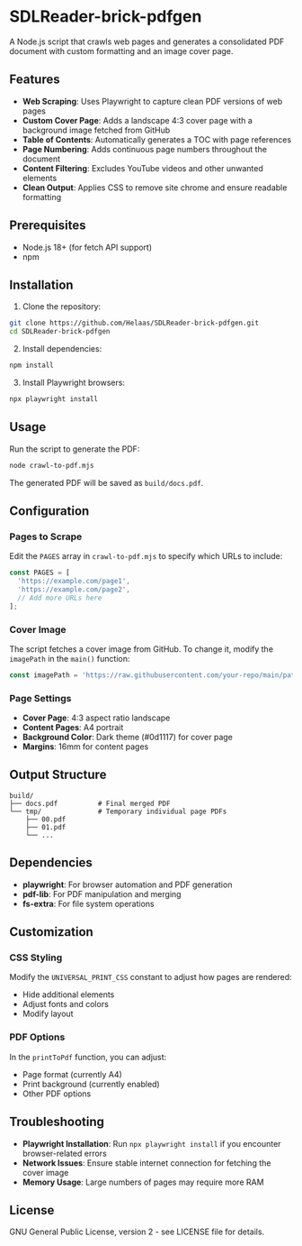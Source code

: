 # SDLReader-brick-pdfgen

A Node.js script that crawls web pages and generates a consolidated PDF document with custom formatting and an image cover page.

## Features

- **Web Scraping**: Uses Playwright to capture clean PDF versions of web pages
- **Custom Cover Page**: Adds a landscape 4:3 cover page with a background image fetched from GitHub
- **Table of Contents**: Automatically generates a TOC with page references
- **Page Numbering**: Adds continuous page numbers throughout the document
- **Content Filtering**: Excludes YouTube videos and other unwanted elements
- **Clean Output**: Applies CSS to remove site chrome and ensure readable formatting

## Prerequisites

- Node.js 18+ (for fetch API support)
- npm

## Installation

1. Clone the repository:
```bash
git clone https://github.com/Helaas/SDLReader-brick-pdfgen.git
cd SDLReader-brick-pdfgen
```

2. Install dependencies:
```bash
npm install
```

3. Install Playwright browsers:
```bash
npx playwright install
```

## Usage

Run the script to generate the PDF:

```bash
node crawl-to-pdf.mjs
```

The generated PDF will be saved as `build/docs.pdf`.

## Configuration

### Pages to Scrape

Edit the `PAGES` array in `crawl-to-pdf.mjs` to specify which URLs to include:

```javascript
const PAGES = [
  'https://example.com/page1',
  'https://example.com/page2',
  // Add more URLs here
];
```

### Cover Image

The script fetches a cover image from GitHub. To change it, modify the `imagePath` in the `main()` function:

```javascript
const imagePath = 'https://raw.githubusercontent.com/your-repo/main/path/to/image.png';
```

### Page Settings

- **Cover Page**: 4:3 aspect ratio landscape
- **Content Pages**: A4 portrait
- **Background Color**: Dark theme (#0d1117) for cover page
- **Margins**: 16mm for content pages

## Output Structure

```
build/
├── docs.pdf          # Final merged PDF
└── tmp/              # Temporary individual page PDFs
    ├── 00.pdf
    ├── 01.pdf
    └── ...
```

## Dependencies

- **playwright**: For browser automation and PDF generation
- **pdf-lib**: For PDF manipulation and merging
- **fs-extra**: For file system operations

## Customization

### CSS Styling

Modify the `UNIVERSAL_PRINT_CSS` constant to adjust how pages are rendered:

- Hide additional elements
- Adjust fonts and colors
- Modify layout

### PDF Options

In the `printToPdf` function, you can adjust:

- Page format (currently A4)
- Print background (currently enabled)
- Other PDF options

## Troubleshooting

- **Playwright Installation**: Run `npx playwright install` if you encounter browser-related errors
- **Network Issues**: Ensure stable internet connection for fetching the cover image
- **Memory Usage**: Large numbers of pages may require more RAM

## License

GNU General Public License, version 2 - see LICENSE file for details.
